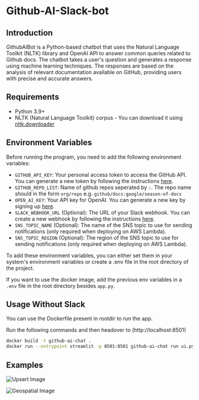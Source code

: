 # Github-AI-Slack-bot

## Introduction

GithubAIBot is a Python-based chatbot that uses the Natural Language Toolkit (NLTK) library and OpenAI API to answer common queries related to Github docs. The chatbot takes a user's question and generates a response using machine learning techniques. The responses are based on the analysis of relevant documentation available on GitHub, providing users with precise and accurate answers.

## Requirements

* Python 3.9+
* NLTK (Natural Language Toolkit) corpus - You can download it using [nltk.downloader](https://www.nltk.org/data.html)


## Environment Variables

Before running the program, you need to add the following environment variables:

* `GITHUB_API_KEY`: Your personal access token to access the GitHub API. You can generate a new token by following the instructions [here](https://docs.github.com/en/authentication/keeping-your-account-and-data-secure/creating-a-personal-access-token).
* `GITHUB_REPO_LIST`: Name of github repos seperated by `:`. The repo name should in the form `org/repo` e.g. `github/docs:google/season-of-docs`
* `OPEN_AI_KEY`: Your API key for OpenAI. You can generate a new key by signing up [here](https://beta.openai.com/signup/).
* `SLACK_WEBHOOK_URL` (Optional): The URL of your Slack webhook. You can create a new webhook by following the instructions [here](https://api.slack.com/messaging/webhooks).
* `SNS_TOPIC_NAME` (Optional): The name of the SNS topic to use for sending notifications (only required when deploying on AWS Lambda).
* `SNS_TOPIC_REGION` (Optional): The region of the SNS topic to use for sending notifications (only required when deploying on AWS Lambda).

To add these environment variables, you can either set them in your system's environment variables or create a .env file in the root directory of the project.

If you want to use the docker image, add the previous env variables in a `.env` file in the root directory besides `app.py`.

## Usage Without Slack

You can use the Dockerfile present in rootdir to run the app.

Run the following commands and then headover to (http://localhost:8501)
```bash
docker build -t github-ai-chat .
docker run --entrypoint streamlit -p 8501:8501 github-ai-chat run ui.py 
```

## Examples

![Upsert Image](./img/upsert.png)

![Geospatial Image](./img/geospatial.png)
